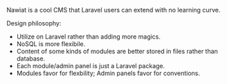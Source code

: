 Nawiat is a cool CMS that Laravel users can extend with no learning curve.

Design philosophy:
* Utilize on Laravel rather than adding more magics.
* NoSQL is more flexibile.
* Content of some kinds of modules are better stored in files rather than database.
* Each module/admin panel is just a Laravel package.
* Modules favor for flexbility; Admin panels favor for conventions.
